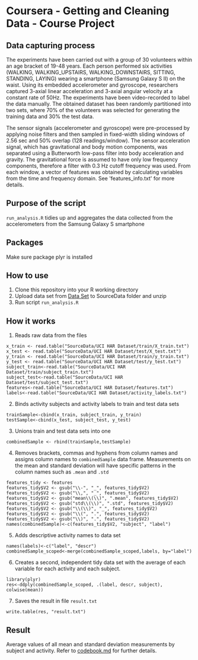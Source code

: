 # Coursera - Getting and Cleaning Data - Course Project
## Data capturing process
The experiments have been carried out with a group of 30 volunteers within an age bracket of 19-48 years. Each person performed six activities (WALKING, WALKING_UPSTAIRS, WALKING_DOWNSTAIRS, SITTING, STANDING, LAYING) wearing a smartphone (Samsung Galaxy S II) on the waist. Using its embedded accelerometer and gyroscope, researchers captured 3-axial linear acceleration and 3-axial angular velocity at a constant rate of 50Hz. The experiments have been video-recorded to label the data manually. The obtained dataset has been randomly partitioned into two sets, where 70% of the volunteers was selected for generating the training data and 30% the test data. 

The sensor signals (accelerometer and gyroscope) were pre-processed by applying noise filters and then sampled in fixed-width sliding windows of 2.56 sec and 50% overlap (128 readings/window). The sensor acceleration signal, which has gravitational and body motion components, was separated using a Butterworth low-pass filter into body acceleration and gravity. The gravitational force is assumed to have only low frequency components, therefore a filter with 0.3 Hz cutoff frequency was used. From each window, a vector of features was obtained by calculating variables from the time and frequency domain. See 'features_info.txt' for more details. 

## Purpose of the script
`run_analysis.R` tidies up and aggregates the data collected from the accelerometers from the Samsung Galaxy S smartphone

## Packages
Make sure package plyr is installed 

## How to use
1. Clone this repository into your R working directory
2. Upload data set from [Data Set](https://d396qusza40orc.cloudfront.net/getdata%2Fprojectfiles%2FUCI%20HAR%20Dataset.zip) to SourceData folder and unzip
3. Run script `run_analysis.R`

## How it works
1. Reads raw data from the files
```{r}
x_train <- read.table("SourceData/UCI HAR Dataset/train/X_train.txt")
x_test <- read.table("SourceData/UCI HAR Dataset/test/X_test.txt")
y_train <- read.table("SourceData/UCI HAR Dataset/train/y_train.txt")
y_test <- read.table("SourceData/UCI HAR Dataset/test/y_test.txt")
subject_train<-read.table("SourceData/UCI HAR Dataset/train/subject_train.txt")
subject_test<-read.table("SourceData/UCI HAR Dataset/test/subject_test.txt")
features<-read.table("SourceData/UCI HAR Dataset/features.txt")
labels<-read.table("SourceData/UCI HAR Dataset/activity_labels.txt")
```
2. Binds activity subjects and activity labels to train and test data sets
```{r}
trainSample<-cbind(x_train, subject_train, y_train)
testSample<-cbind(x_test, subject_test, y_test)
```
3. Unions train and test data sets into one
```{r}
combinedSample <- rbind(trainSample,testSample)
```
4. Removes brackets, commas and hyphens from column names and assigns column names to `combinedSample` data frame. Measurements on the mean and standard deviation will have specific patterns in the column names such as `.mean` and `.std`
```{r}
features_tidy <- features
features_tidy$V2 <- gsub("\\-", "_", features_tidy$V2)
features_tidy$V2 <- gsub("\\,", "_", features_tidy$V2)
features_tidy$V2 <- gsub("mean\\(\\)", ".mean", features_tidy$V2)
features_tidy$V2 <- gsub("std\\(\\)", ".std", features_tidy$V2)
features_tidy$V2 <- gsub("\\(\\)", "_", features_tidy$V2)
features_tidy$V2 <- gsub("\\(", ".", features_tidy$V2)
features_tidy$V2 <- gsub("\\)", ".", features_tidy$V2)
names(combinedSample)<-c(features_tidy$V2, "subject", "label")
```
5. Adds descriptive activity names to data set
```{r}
names(labels)<-c("label", "descr")
combinedSample_scoped<-merge(combinedSample_scoped,labels, by="label")
```
6. Creates a second, independent tidy data set with the average of each variable for each activity and each subject.
```{r}
library(plyr)
res<-ddply(combinedSample_scoped, .(label, descr, subject), colwise(mean))
```
7. Saves the result in file `result.txt`
```{r}
write.table(res, "result.txt")
```


## Result
Average values of  all mean and standard deviation measurements by subject and activity. Refer to [codebook.md](https://github.com/xls2web/GetDataCP/blob/master/codebook.md) for further details. 
